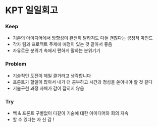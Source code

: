 
# KPT 일일회고
### Keep
* 기존의 아이디어에서 방향성이 완전히 달라져도 다들 괜찮다는 긍정적 마인드
* 각자 팀과 프로젝트 주제에 애정이 있는 것 같아서 좋음
* 자유로운 분위기 속에서 편하게 말하는 분위기기
### Problem
* 기술적인 도전이 제일 클거라고 생각합니다
* 프론트가 할일이 많아서 내가 더 공부하고 시간과 정성을 쏟아내야 할 것 같다
* 기술구현 과정 자체가 감이 잡히지 않음
### Try
* 백 & 프론트 구별없이 다같이 기술에 대한 아이디어와 회의 지속
* 할 수 있다는 자 신 감 ! 
